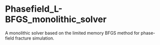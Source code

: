 # Phasefield_L-BFGS_monolithic_solver
A monolithic solver based on the limited memory BFGS method for phase-field fracture simulation.
